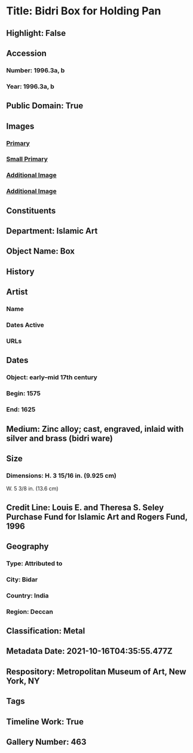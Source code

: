 # Title: Bidri Box for Holding Pan
## Highlight: False
## Accession
### Number: 1996.3a, b
### Year: 1996.3a, b
## Public Domain: True
## Images
### [Primary](https://images.metmuseum.org/CRDImages/is/original/DP221344.jpg)
### [Small Primary](https://images.metmuseum.org/CRDImages/is/web-large/DP221344.jpg)
### [Additional Image](https://images.metmuseum.org/CRDImages/is/original/DT3961.jpg)
### [Additional Image](https://images.metmuseum.org/CRDImages/is/original/sf1986-3b.jpg)
## Constituents
## Department: Islamic Art
## Object Name: Box
## History
## Artist
### Name
### Dates Active
### URLs
## Dates
### Object: early–mid 17th century
### Begin: 1575
### End: 1625
## Medium: Zinc alloy; cast, engraved, inlaid with silver and brass (bidri ware)
## Size
### Dimensions: H. 3 15/16 in. (9.925 cm)
W. 5 3/8 in. (13.6 cm)
## Credit Line: Louis E. and Theresa S. Seley Purchase Fund for Islamic  Art and Rogers Fund, 1996
## Geography
### Type: Attributed to
### City: Bidar
### Country: India
### Region: Deccan
## Classification: Metal
## Metadata Date: 2021-10-16T04:35:55.477Z
## Respository: Metropolitan Museum of Art, New York, NY
## Tags
## Timeline Work: True
## Gallery Number: 463